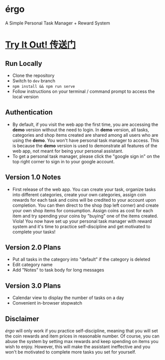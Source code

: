 # érgo

A Simple Personal Task Manager + Reward System

<h1><a href="https://xmliszt.github.io/ergo/">Try It Out! 传送门</a></h1>

## Run Locally

- Clone the repository
- Switch to `dev` branch
- `npm install && npm run serve`
- Follow instructions on your terminal / command prompt to access the local version

## Authentication

- By default, if you visit the web app the first time, you are accessing the **demo** version without the need to login. In **demo** version, all tasks, categories and shop items created are shared among all users who are using the **demo**. You won't have personal task manager to access. This is because the **demo** version is used to demonstrate all features of the web app, not meant for being your personal assistant.
- To get a personal task manager, please click the "google sign in" on the top right corner to sign in to your google account.

## Version 1.0 Notes

- First release of the web app. You can create your task, organize tasks into different categories, create your own categories, assign coin rewards for each task and coins will be credited to your account upon completion. You can then direct to the shop (top left corner) and create your own shop items for consumption. Assign coins as cost for each item and try spending your coins by "buying" one of the items created. Viola! You now have set up your personal task manager with reward system and it's time to practice self-discipline and get motivated to complete your tasks!

## Version 2.0 Plans

- Put all tasks in the category into "default" if the category is deleted
- Edit category name
- Add "Notes" to task body for long messages

## Version 3.0 Plans

- Calendar view to display the number of tasks on a day
- Convenient in-browser stopwatch

## Disclaimer

_érgo_ will only work if you practice self-discipline, meaning that you will set the coin rewards and item prices in reasonable number. Of course, you can abuse the system by setting max rewards and keep spending on items you wish to enjoy. However, this will make the assistant ineffective and you won't be motivated to complete more tasks you set for yourself.
